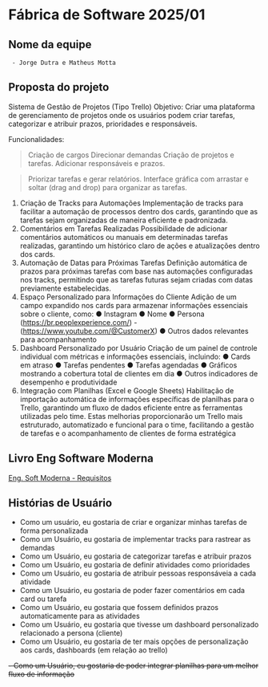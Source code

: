 # Fábrica de Software 2025/01
 
 ## Nome da equipe
     - Jorge Dutra e Matheus Motta
 
 ## Proposta do projeto
 
 Sistema de Gestão de Projetos (Tipo Trello)
 Objetivo: Criar uma plataforma de gerenciamento de projetos onde os usuários podem criar tarefas, categorizar e atribuir prazos, prioridades e responsáveis.
 
 Funcionalidades:
 >Criação de cargos 
 >Direcionar demandas 
 >Criação de projetos e tarefas.
 >Adicionar responsáveis e prazos.
 
 >Priorizar tarefas e gerar relatórios.
 >Interface gráfica com arrastar e soltar (drag and drop) para organizar as tarefas. 
 1. Criação de Tracks para Automações
 Implementação de tracks para facilitar a automação de processos dentro dos cards,
 garantindo que as tarefas sejam organizadas de maneira eficiente e padronizada.
 2. Comentários em Tarefas Realizadas
 Possibilidade de adicionar comentários automáticos ou manuais em determinadas tarefas
 realizadas, garantindo um histórico claro de ações e atualizações dentro dos cards.
 3. Automação de Datas para Próximas Tarefas
 Definição automática de prazos para próximas tarefas com base nas automações
 configuradas nos tracks, permitindo que as tarefas futuras sejam criadas com datas
 previamente estabelecidas.
 4. Espaço Personalizado para Informações do Cliente
 Adição de um campo expandido nos cards para armazenar informações essenciais sobre o
 cliente, como:
 ● Instagram
 ● Nome
 ● Persona (https://br.peoplexperience.com/) - (https://www.youtube.com/@CustomerX)
 ● Outros dados relevantes para acompanhamento
 5. Dashboard Personalizado por Usuário
 Criação de um painel de controle individual com métricas e informações essenciais,
 incluindo:
 ● Cards em atraso
 ● Tarefas pendentes
 ● Tarefas agendadas
 ● Gráficos mostrando a cobertura total de clientes em dia
 ● Outros indicadores de desempenho e produtividade
 6. Integração com Planilhas (Excel e Google Sheets)
 Habilitação de importação automática de informações específicas de planilhas para o Trello,
 garantindo um fluxo de dados eficiente entre as ferramentas utilizadas pelo time.
 Estas melhorias proporcionarão um Trello mais estruturado, automatizado e funcional para o
 time, facilitando a gestão de tarefas e o acompanhamento de clientes de forma estratégica
 
 ## Livro Eng Software Moderna
 [Eng. Soft Moderna - Requisitos](https://engsoftmoderna.info/cap3.html)
 
 ## Histórias de Usuário
 
 - Como um usuário, eu gostaria de criar e organizar minhas tarefas de forma personalizada
 - Como um Usuário, eu gostaria de implementar tracks para rastrear as demandas 
 - Como um Usuário, eu gostaria de categorizar tarefas e atribuir prazos
 - Como um Usuário, eu gostaria de definir atividades como prioridades 
 - Como um Usuário, eu gostaria de atribuir pessoas responsáveia a cada atividade
 - Como um Usuário, eu gostaria de poder fazer comentários em cada card ou tarefa
 - Como um Usuário, eu gostaria que fossem definidos prazos automaticamente para as atividades 
 - Como um Usuário, eu gostaria que tivesse um dashboard personalizado relacionado a persona (cliente)
 - Como um Usuário, eu gostaria de ter mais opções de personalização aos cards, dashboards (em relação ao trello)
 <s>
 - Como um Usuário, eu gostaria de poder integrar planilhas para um melhor fluxo de informação
 </s>